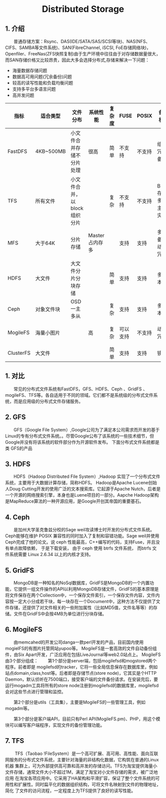 <center><h1>Distributed Storage</h1></center>

## 1. 介绍

&#160; &#160; &#160; &#160;普通存储方案：Rsync、DAS(IDE/SATA/SAS/SCSI等块)、NAS(NFS、CIFS、SAMBA等文件系统)、SAN(FibreChannel, iSCSI, FoE存储网络块)，Openfiler、FreeNas(ZFS快照复制)由于生产环境中往往由于对存储数据量很大，而SAN存储价格又比较昂贵，因此大多会选择分布式,存储来解决一下问题：

- 海量数据存储问题
- 数据高可用问题(冗余备份)问题
- 较高的读写性能和负载均衡问题
- 支持多平台多语言问题
- 高并发问题

指标|适合类型|文件分布|系统性能|复杂度|FUSE|POSIX|备份机制|通讯协议接口|支持|开发语言
---|---|---|---|---|---|---|---|---|---|---
FastDFS|4KB~500MB|小文件合并存储不分片处理|很高|简单|不支持|不支持|组内冗余备份|Api_HTTP|国内用户群|C语言
TFS|所有文件|小文件合并，以block组织分片||复杂|不支持|不支持|Block存储多份,主辅灾备|Api_HTTP|少|C++
MFS|大于64K|分片存储|Master占内存多||支持|支持|多点备份动态冗余|使用fuse挂在|较多|Perl
HDFS|大文件|大文件分片分块存储||简单|支持|支持|多副本|原生api|较多|java
Ceph|对象文件块|OSD一主多从||复杂|支持|支持|多副本|原生api|较少|C++
MogileFS|海量小图片||高|复杂|可以支持|不支持|动态冗余|原生api|文档少|Perl
ClusterFS|大文件|||简单|支持|支持|镜像||多|C


## 1. 对比
&#160; &#160; &#160; &#160;常见的分布式文件系统有FastDFS，GFS、HDFS、Ceph 、GridFS 、mogileFS、TFS等。各自适用于不同的领域。它们都不是系统级的分布式文件系统，而是应用级的分布式文件存储服务。

## 2. GFS
&#160; &#160; &#160; &#160;GFS（Google File System）,Google公司为了满足本公司需求而开发的基于Linux的专有分布式文件系统。。尽管Google公布了该系统的一些技术细节，但Google并没有将该系统的软件部分作为开源软件发布。
下面分布式文件系统都是类 GFS的产品

## 3. HDFS
&#160; &#160; &#160; &#160;HDFS（Hadoop Distributed File System）,Hadoop 实现了一个分布式文件系统，主要用于大数据计算存储，简称HDFS。 Hadoop是Apache Lucene创始人Doug Cutting开发的使用广泛的文本搜索库。它起源于Apache Nutch，后者是一个开源的网络搜索引擎，本身也是Luene项目的一部分。Aapche Hadoop架构是MapReduce算法的一种开源应用，是Google开创其帝国的重要基石。

## 4. Ceph
&#160; &#160; &#160; &#160;是加州大学圣克鲁兹分校的Sage weil攻读博士时开发的分布式文件系统。Ceph能够在维护 POSIX 兼容性的同时加入了复制和容错功能。Sage weil并使用Ceph完成了他的论文。说 ceph 性能最高，C++编写的代码，支持Fuse，并且没有单点故障依赖， 于是下载安装， 由于 ceph 使用 btrfs 文件系统， 而btrfs 文件系统需要 Linux 2.6.34 以上的内核才支持。


## 5. GridFS
&#160; &#160; &#160; &#160;MongoDB是一种知名的NoSql数据库，GridFS是MongoDB的一个内置功能，它提供一组文件操作的API以利用MongoDB存储文件，GridFS的基本原理是将文件保存在两个Collection中，一个保存文件索引，一个保存文件内容，文件内容按一定大小分成若干块，每一块存在一个Document中，这种方法不仅提供了文件存储，还提供了对文件相关的一些附加属性（比如MD5值，文件名等等）的存储。文件在GridFS中会按4MB为单位进行分块存储。

## 6. MogileFS
&#160; &#160; &#160; &#160;由memcahed的开发公司danga一款perl开发的产品，目前国内使用mogielFS的有图片托管网站yupoo等。
MogileFS是一套高效的文件自动备份组件，由Six Apart开发，广泛应用在包括LiveJournal等web2.0站点上。
MogileFS由3个部分组成：
&#160; &#160; &#160; &#160;第1个部分是server端，包括mogilefsd和mogstored两个程序。前者即是 mogilefsd的tracker，它将一些全局信息保存在数据库里，例如站点domain,class,host等。后者即是存储节点(store node)，它其实是个HTTP Daemon，默认侦听在7500端口，接受客户端的文件备份请求。在安装完后，要运行mogadm工具将所有的store node注册到mogilefsd的数据库里，mogilefsd会对这些节点进行管理和监控。

&#160; &#160; &#160; &#160;第2个部分是utils（工具集），主要是MogileFS的一些管理工具，例如mogadm等。

&#160; &#160; &#160; &#160;第3个部分是客户端API，目前只有Perl API(MogileFS.pm)、PHP，用这个模块可以编写客户端程序，实现文件的备份管理功能。

## 7. TFS
&#160; &#160; &#160; &#160;
TFS（Taobao !FileSystem）是一个高可扩展、高可用、高性能、面向互联网服务的分布式文件系统，主要针对海量的非结构化数据，它构筑在普通的Linux机器 集群上，可为外部提供高可靠和高并发的存储访问。TFS为淘宝提供海量小文件存储，通常文件大小不超过1M，满足了淘宝对小文件存储的需求，被广泛地应用 在淘宝各项应用中。它采用了HA架构和平滑扩容，保证了整个文件系统的可用性和扩展性。同时扁平化的数据组织结构，可将文件名映射到文件的物理地址，简化 了文件的访问流程，一定程度上为TFS提供了良好的读写性能。

